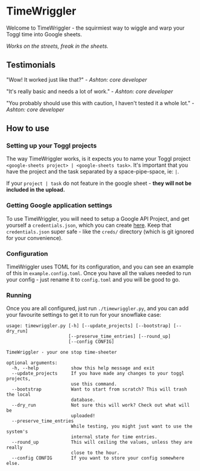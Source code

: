 # TimeWriggler

Welcome to TimeWriggler - the squirmiest way to wiggle and warp your Toggl time
into Google sheets.

_Works on the streets, freak in the sheets._

## Testimonials

"Wow! It worked just like that?" - _Ashton: core developer_

"It's really basic and needs a lot of work." - _Ashton: core developer_

"You probably should use this with caution, I haven't tested it a whole lot." - _Ashton: core developer_

## How to use

### Setting up your Toggl projects

The way TimeWriggler works, is it expects you to name your Toggl project `<google-sheets project> | <google-sheets task>`.
It's important that you have the project and the task separated by a space-pipe-space, ie: `|`.

If your `project | task` do not feature in the google sheet - **they will not be included in the upload.**

### Getting Google application settings

To use TimeWriggler, you will need to setup a Google API Project, and get yourself a `credentials.json`,
which you can create [here](https://console.developers.google.com/flows/enableapi?apiid=appsactivity&credential=client_key).
Keep that `credentials.json` super safe - like the `creds/` directory (which is git ignored for your convenience).

### Configuration

TimeWriggler uses TOML for its configuration, and you can see an example of this in `example.config.toml`. Once you have
all the values needed to run your config - just rename it to `config.toml` and you will be good to go.

### Running

Once you are all configured, just run `./timewriggler.py`, and you can add your favourite settings to get it to run for your
snowflake case:

```
usage: timewriggler.py [-h] [--update_projects] [--bootstrap] [--dry_run]
                       [--preserve_time_entries] [--round_up]
                       [--config CONFIG]

TimeWriggler - your one stop time-sheeter

optional arguments:
  -h, --help            show this help message and exit
  --update_projects     If you have made any changes to your toggl projects,
                        use this command.
  --bootstrap           Want to start from scratch? This will trash the local
                        database.
  --dry_run             Not sure this will work? Check out what will be
                        uploaded!
  --preserve_time_entries
                        While testing, you might just want to use the system's
                        internal state for time entries.
  --round_up            This will ceiling the values, unless they are really
                        close to the hour.
  --config CONFIG       If you want to store your config somewhere else.
```
